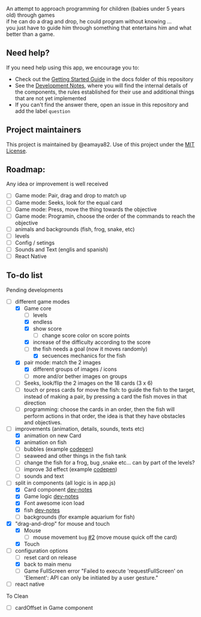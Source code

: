 An attempt to approach programming for children (babies under 5 years old) through games  
if he can do a drag and drop, he could program without knowing ...  
you just have to guide him through something that entertains him and what better than a game.  

## Need help?

If you need help using this app, we encourage you to:  

- Check out the [Getting Started Guide](docs/getting-started.md) in the docs folder of this repository
- See the [Development Notes](docs/dev-notes.md), where you will find the internal details of the components, the rules established for their use and additional things that are not yet implemented
- If you can't find the answer there, open an issue in this repository and add the label `question`

## Project maintainers

This project is maintained by @eamaya82. Use of this project under the [MIT License](LICENSE).  


## Roadmap:
Any idea or improvement is well received  

- [ ] Game mode: Pair, drag and drop to match up
- [ ] Game mode: Seeks, look for the equal card
- [ ] Game mode: Press, move the thing towards the objective
- [ ] Game mode: Programin, choose the order of the commands to reach the objective
- [ ] animals and backgrounds (fish, frog, snake, etc)
- [ ] levels
- [ ] Config / setings
- [ ] Sounds and Text (englis and spanish)
- [ ] React Native
 
## To-do list
Pending developments  

- [ ] different game modes
  - [x] Game core
    - [ ] levels
    - [x] endless
    - [x] show score
      - [ ] change score color on score points
    - [x] increase of the difficulty according to the score
    - [ ] the fish needs a goal (now it moves randomly)
      - [x] secuences mechanics for the fish
  - [x] pair mode: match the 2 images
    - [x] different groups of images / icons
    - [ ] more and/or bether images on groups
  - [ ] Seeks, look/flip the 2 images on the 18 cards (3 x 6)
  - [ ] touch or press cards for move the fish: to guide the fish to the target, instead of making a pair, by pressing a card the fish moves in that direction
  - [ ] programming: choose the cards in an order, then the fish will perform actions in that order, the idea is that they have obstacles and objectives.
- [ ] improvements (animation, details, sounds, texts etc)  
  - [x] animation on new Card  
  - [x] animation on fish
  - [ ] bubbles (example [codepen][cpbubbles])  
  - [ ] seaweed and other things in the fish tank
  - [ ] change the fish for a frog, bug ,snake etc... can by part of the levels?
  - [ ] improve 3d effect (example [codepen][cp3deffect])  
  - [ ] sounds and text
- [ ] split in components (all logic is in app.js)  
	- [x] Card component [dev-notes](docs/dev-notes.md#cards)  
	- [x] Game logic [dev-notes](docs/dev-notes.md#game)  
	- [x] Font awesome icon load  
  - [x] fish [dev-notes](docs/dev-notes.md#fish)  
  - [ ] backgrounds (for example aquarium for fish)  
- [x] "drag-and-drop" for mouse and touch  
  - [x] Mouse 
    - [ ] mouse movement `bug` [#2](/../../issues/2) (move mouse quick off the card)
  - [x] Touch
- [ ] configuration options
  - [ ] reset card on release
  - [x] back to main menu
  - [ ] Game FullScreen error "Failed to execute 'requestFullScreen' on 'Element': API can only be initiated by a user gesture."
- [ ] react native

To Clean  
- [ ] cardOffset in Game component


[cpbubbles]: https://codepen.io/matchboxhero/pen/LzdgOv?editors=1100
[cp3deffect]: https://codepen.io/ameyraut/pen/mzktE?editors=1100

